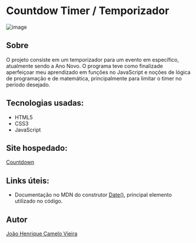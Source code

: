 # Countdow Timer / Temporizador
 
 
![image](https://user-images.githubusercontent.com/67476981/203060994-1edf9d11-05eb-4e4f-a4a4-0fd1d951de78.png)

## Sobre 
O projeto consiste em um temporizador para um evento em específico, atualmente sendo a Ano Novo. 
O programa teve como finalizade aperfeiçoar meu aprendizado em funções no JavaScript e noções de lógica de programação e de matemática, principalmente para limitar o timer no período desejado.

## Tecnologias usadas:
- HTML5
- CSS3
- JavaScript

## Site hospedado:
 [Countdown](https://countdown-jhenrique12.netlify.app/) 

## Links úteis:
- Documentação no MDN do construtor [Date()](https://developer.mozilla.org/en-US/docs/Web/JavaScript/Reference/Global_Objects/Date/Date), principal elemento utilizado no código.

## Autor

[João Henrique Camelo Vieira](https://www.linkedin.com/in/jo%C3%A3o-henrique-vieira/)














